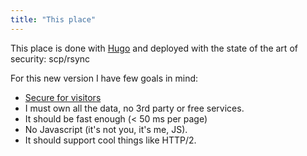 ```yaml
---
title: "This place"
---
```


This place is done with [Hugo](https://github.com/gohugoio) and deployed with
the state of the art of security: scp/rsync

For this new version I have few goals in mind:

  - [Secure for visitors](/privacy/)
  - I must own all the data, no 3rd party or free services.
  - It should be fast enough (< 50 ms per page)
  - No Javascript (it's not you, it's me, JS).
  - It should support cool things like HTTP/2.

